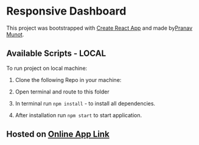 # Responsive Dashboard

This project was bootstrapped with [Create React App](https://github.com/facebook/create-react-app) and made by[Pranav Munot](https://www.linkedin.com/in/pranavmunot/).

## Available Scripts - LOCAL

To run project on local machine:

1. Clone the following Repo in your machine:

2. Open terminal and route to this folder

3. In terminal run `npm install` - to install all dependencies.

4. After installation run `npm start` to start application.

## Hosted on [Online App Link](https://dashboardt.netlify.app)
